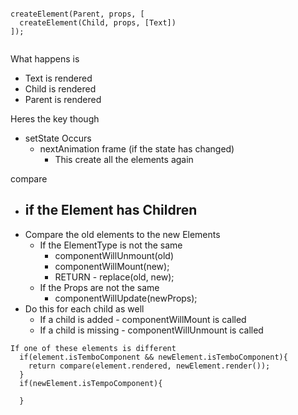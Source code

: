 ```

createElement(Parent, props, [
  createElement(Child, props, [Text])
]);


```

What happens is
- Text is rendered
- Child is rendered
- Parent is rendered

Heres the key though
- setState Occurs
  - nextAnimation frame (if the state has changed)
    - This create all the elements again

compare
  - if the Element has Children
    -
  - Compare the old elements to the new Elements
    - If the ElementType is not the same
      - componentWillUnmount(old)
      - componentWillMount(new);
      - RETURN - replace(old, new);
    - If the Props are not the same
      - componentWillUpdate(newProps);
  - Do this for each child as well
    - If a child is added - componentWillMount is called
    - If a child is missing - componentWillUnmount is called
```
If one of these elements is different
  if(element.isTemboComponent && newElement.isTemboComponent){
    return compare(element.rendered, newElement.render());
  }
  if(newElement.isTempoComponent){

  }
```
